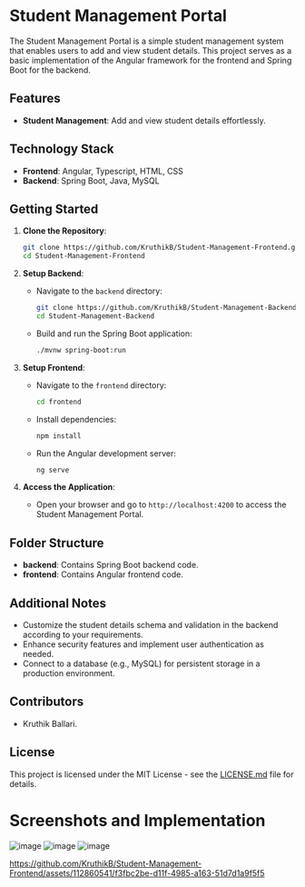 
# Student Management Portal

The Student Management Portal is a simple student management system that enables users to add and view student details. This project serves as a basic implementation of the Angular framework for the frontend and Spring Boot for the backend.

## Features

- **Student Management**: Add and view student details effortlessly.

## Technology Stack

- **Frontend**: Angular, Typescript, HTML, CSS
- **Backend**: Spring Boot, Java, MySQL

## Getting Started

1. **Clone the Repository**:

    ```bash
    git clone https://github.com/KruthikB/Student-Management-Frontend.git
    cd Student-Management-Frontend
    ```

2. **Setup Backend**:

    - Navigate to the `backend` directory:

        ```bash
        git clone https://github.com/KruthikB/Student-Management-Backend.git
        cd Student-Management-Backend
        ```

    - Build and run the Spring Boot application:

        ```bash
        ./mvnw spring-boot:run
        ```

3. **Setup Frontend**:

    - Navigate to the `frontend` directory:

        ```bash
        cd frontend
        ```

    - Install dependencies:

        ```bash
        npm install
        ```

    - Run the Angular development server:

        ```bash
        ng serve
        ```

4. **Access the Application**:

    - Open your browser and go to `http://localhost:4200` to access the Student Management Portal.

## Folder Structure

- **backend**: Contains Spring Boot backend code.
- **frontend**: Contains Angular frontend code.

## Additional Notes

- Customize the student details schema and validation in the backend according to your requirements.
- Enhance security features and implement user authentication as needed.
- Connect to a database (e.g., MySQL) for persistent storage in a production environment.

## Contributors

- Kruthik Ballari.

## License

This project is licensed under the MIT License - see the [LICENSE.md](LICENSE.md) file for details.

# Screenshots and Implementation

![image](https://github.com/KruthikB/Student-Management-Frontend/assets/112860541/c416b469-c5ec-42f8-a537-27e98a712325)
![image](https://github.com/KruthikB/Student-Management-Frontend/assets/112860541/493f0742-ff91-4948-8b1d-7a2bdbb361db)
![image](https://github.com/KruthikB/Student-Management-Frontend/assets/112860541/21f027ca-0ea0-4bbd-955b-62b3ba9fd5ac)


https://github.com/KruthikB/Student-Management-Frontend/assets/112860541/f3fbc2be-d11f-4985-a163-51d7d1a9f5f5






```
